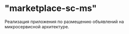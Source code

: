 # "marketplace-sc-ms" 

Реализация приложения по размещению объявлений на микросервисной архитектуре.
